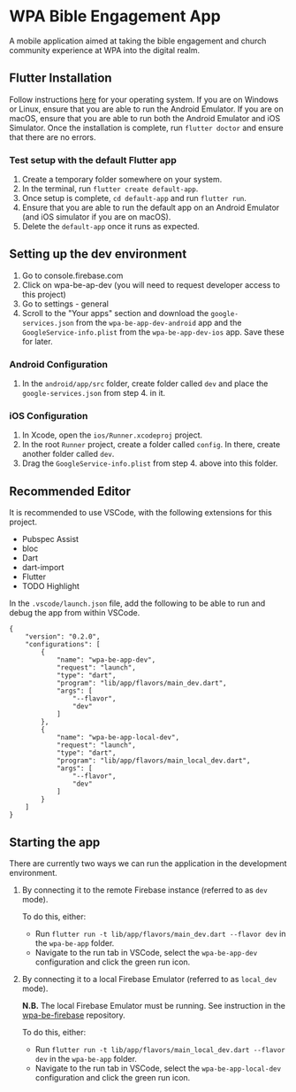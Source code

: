 # WPA Bible Engagement App

A mobile application aimed at taking the bible engagement and church community experience at WPA into the digital realm.

## Flutter Installation 

Follow instructions [here](https://flutter.dev/docs/get-started/install) for your operating system. If you are on Windows or Linux, ensure that you are able to run the Android Emulator. If you are on macOS, ensure that you are able to run both the Android Emulator and iOS Simulator. Once the installation is complete, run `flutter doctor` and ensure that there are no errors. 

### Test setup with the default Flutter app

1. Create a temporary folder somewhere on your system. 
2. In the terminal, run `flutter create default-app`. 
3. Once setup is complete, `cd default-app` and run `flutter run`. 
4. Ensure that you are able to run the default app on an Android Emulator (and iOS simulator if you are on macOS).
5. Delete the `default-app` once it runs as expected. 

## Setting up the dev environment 

1. Go to console.firebase.com
2. Click on wpa-be-ap-dev (you will need to request developer access to this project)
3. Go to settings - general 
4. Scroll to the "Your apps" section and download the `google-services.json` from the `wpa-be-app-dev-android` app 
and the `GoogleService-info.plist` from the `wpa-be-app-dev-ios` app. Save these for later.

### Android Configuration 

1. In the `android/app/src` folder, create folder called `dev` and place the `google-services.json` from step 4. in it. 


### iOS Configuration 

1. In Xcode, open the `ios/Runner.xcodeproj` project. 
2. In the root `Runner` project, create a folder called `config`. In there, create another folder called `dev`. 
3. Drag the `GoogleService-info.plist` from step 4. above into this folder. 

## Recommended Editor

It is recommended to use VSCode, with the following extensions for this project. 

- Pubspec Assist
- bloc
- Dart
- dart-import
- Flutter
- TODO Highlight

In the `.vscode/launch.json` file, add the following to be able to run and debug the app from within VSCode. 

```
{
    "version": "0.2.0",
    "configurations": [
        {
            "name": "wpa-be-app-dev",
            "request": "launch",
            "type": "dart",
            "program": "lib/app/flavors/main_dev.dart",
            "args": [
                "--flavor",
                "dev"
            ]
        },
        {
            "name": "wpa-be-app-local-dev",
            "request": "launch",
            "type": "dart",
            "program": "lib/app/flavors/main_local_dev.dart",
            "args": [
                "--flavor",
                "dev"
            ]
        }
    ]
}
```

## Starting the app

There are currently two ways we can run the application in the development environment. 

1. By connecting it to the remote Firebase instance (referred to as `dev` mode).

    To do this, either:
    
    * Run `flutter run -t lib/app/flavors/main_dev.dart --flavor dev` in the `wpa-be-app` folder.
    * Navigate to the run tab in VSCode, select the `wpa-be-app-dev` configuration and click the green run icon.

2. By connecting it to a local Firebase Emulator (referred to as `local_dev` mode).

    **N.B.** The local Firebase Emulator must be running. See instruction in the [wpa-be-firebase](https://github.com/waterloo-pentecostal-assembly/wpa-be-firebase) repository. 

    To do this, either:
    
    * Run `flutter run -t lib/app/flavors/main_local_dev.dart --flavor dev` in the `wpa-be-app` folder.
    * Navigate to the run tab in VSCode, select the `wpa-be-app-local-dev` configuration and click the green run icon.
